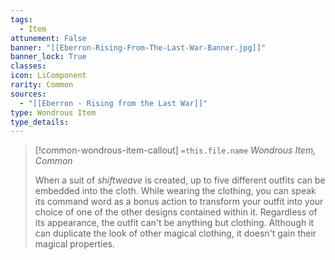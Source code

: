 ```yaml
---
tags:
  - Item
attunement: False
banner: "[[Eberron-Rising-From-The-Last-War-Banner.jpg]]"
banner_lock: True
classes:
icon: LiComponent
rarity: Common
sources:
  - "[[Eberron - Rising from the Last War]]"
type: Wondrous Item
type_details: 
---
```

>[!common-wondrous-item-callout] `=this.file.name`
>*Wondrous Item, Common*
>
>When a suit of *shiftweave* is created, up to five different outfits can be embedded into the cloth. While wearing the clothing, you can speak its command word as a bonus action to transform your outfit into your choice of one of the other designs contained within it. Regardless of its appearance, the outfit can't be anything but clothing. Although it can duplicate the look of other magical clothing, it doesn't gain their magical properties.
>
>
